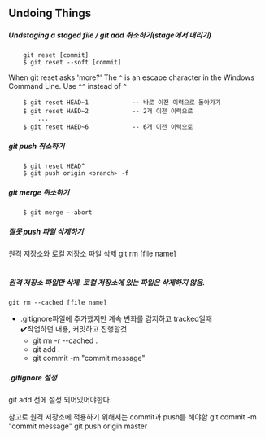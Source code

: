 ## Undoing Things

##### Undstaging a staged file / git add 취소하기(stage에서 내리기)

        git reset [commit]
        $ git reset --soft [commit]

When git reset asks 'more?'
The `^` is an escape character in the Windows Command Line.
Use `^^` instead of `^`

        $ git reset HEAD~1            -- 바로 이전 이력으로 돌아가기
        $ git reset HAED~2            -- 2개 이전 이력으로
            ...
        $ git reset HAED~6            -- 6개 이전 이력으로

##### git push 취소하기

        $ git reset HEAD^
        $ git push origin <branch> -f

##### git merge 취소하기

        $ git merge --abort

##### 잘못 push 파일 삭제하기

원격 저장소와 로컬 저장소 파일 삭제
git rm [file name]
</br></br>

##### 원격 저장소 파일만 삭제. 로컬 저장소에 있는 파일은 삭제하지 않음.

    git rm --cached [file name]

- .gitignore파일에 추가했지만 계속 변화를 감지하고 tracked일때  
  ✔️작업하던 내용, 커밋하고 진행할것
  - git rm -r --cached .
  - git add .
  - git commit -m "commit message"

##### .gitignore 설정

git add 전에 설정 되어있어야한다.

참고로 원격 저장소에 적용하기 위해서는 commit과 push를 해야함
git commit -m "commit message"
git push origin master
